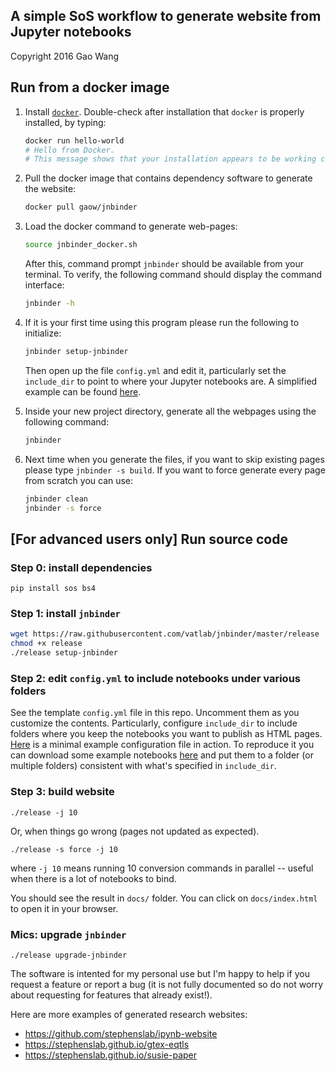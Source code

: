 ## A simple SoS workflow to generate website from Jupyter notebooks

Copyright 2016 Gao Wang


## Run from a docker image

1. Install [`docker`](https://docs.docker.com/get-docker/). Double-check
   after installation that `docker` is properly installed, by typing:

   ```bash
   docker run hello-world
   # Hello from Docker.
   # This message shows that your installation appears to be working correctly.
   ```

2. Pull the docker image that contains dependency software to generate the website:

   ```bash
   docker pull gaow/jnbinder
   ```
3. Load the docker command to generate web-pages:

     ```bash
     source jnbinder_docker.sh
     ```
   After this, command prompt `jnbinder` should be available from your terminal.
   To verify, the following command should display the command interface:

    ```bash
    jnbinder -h
    ```

4. If it is your first time using this program please run the following to initialize:

    ```bash
    jnbinder setup-jnbinder
    ```
   Then open up the file `config.yml` and edit it, particularly set the `include_dir` to point to where your Jupyter notebooks are.
   A simplified example can be found [here](https://github.com/stephenslab/gtex-eqtls/blob/master/config.yml).

5. Inside your new project directory, generate
   all the webpages using the following command:

    ```bash
    jnbinder
    ```

6. Next time when you generate the files, if you want to skip existing pages please type `jnbinder -s build`. 
   If you want to force generate every page from scratch you can use:

   ```bash
   jnbinder clean
   jnbinder -s force
   ```

## [For advanced users only] Run source code

### Step 0: install dependencies

```
pip install sos bs4 
```

### Step 1: install `jnbinder`
```bash
wget https://raw.githubusercontent.com/vatlab/jnbinder/master/release
chmod +x release
./release setup-jnbinder
```

### Step 2: edit `config.yml` to include notebooks under various folders

See the template `config.yml` file in this repo. Uncomment them as you customize the contents. Particularly, configure `include_dir` to include folders where you keep the notebooks you want to publish as HTML pages. [Here](https://github.com/statgenetics/statgen-courses/blob/master/config.yml) is a minimal example configuration file in action. To reproduce it you can download some example notebooks [here](https://github.com/statgenetics/statgen-courses/tree/master/notebooks) and put them to a folder (or multiple folders) consistent with what's specified in `include_dir`.

### Step 3: build website
```
./release -j 10
```
Or, when things go wrong (pages not updated as expected).

```
./release -s force -j 10
```
where `-j 10` means running 10 conversion commands in parallel -- useful when there is a lot of notebooks to bind.

You should see the result in `docs/` folder. You can click on `docs/index.html` to open it in your browser.

### Mics: upgrade `jnbinder`
```
./release upgrade-jnbinder
```

The software is intented for my personal use but I'm happy to help if you request a feature or report a bug 
(it is not fully documented so do not worry about requesting for features that already exist!).

Here are more examples of generated research websites:

* https://github.com/stephenslab/ipynb-website
* https://stephenslab.github.io/gtex-eqtls
* https://stephenslab.github.io/susie-paper
